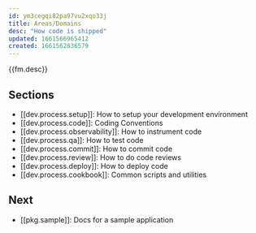 ```yaml
---
id: ym3cegqi82pa97vu2xqo33j
title: Areas/Domains
desc: "How code is shipped"
updated: 1661566965412
created: 1661562836579
---
```


{{fm.desc}}

## Sections

<!-- NOTE: these notes are here for you to fill out. See https://github.com/dendronhq/dendron-docs/blob/main/notes/dev.process.md for an example of what this coudl look like -->

- [[dev.process.setup]]: How to setup your development environment
- [[dev.process.code]]: Coding Conventions
- [[dev.process.observability]]: How to instrument code
- [[dev.process.qa]]: How to test code
- [[dev.process.commit]]: How to commit code
- [[dev.process.review]]: How to do code reviews
- [[dev.process.deploy]]: How to deploy code
- [[dev.process.cookbook]]: Common scripts and utilities

## Next

- [[pkg.sample]]: Docs for a sample application
